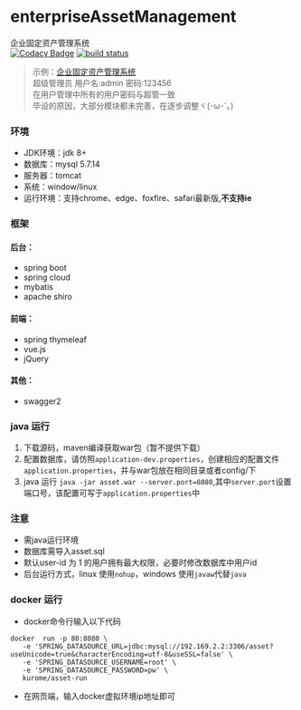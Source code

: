 # enterpriseAssetManagement
企业固定资产管理系统  
[![Codacy Badge](https://api.codacy.com/project/badge/Grade/10b70ef4eea14dad9280115ec3b5d44d)](https://www.codacy.com/app/116749895/enterpriseAssetManagement?utm_source=github.com&utm_medium=referral&utm_content=JiangTJ/enterpriseAssetManagement&utm_campaign=badger)
[![build status](https://gitlab.com/JiangTJ/enterpriseAssetManagement/badges/master/build.svg)](https://gitlab.com/JiangTJ/enterpriseAssetManagement/commits/master)

> 示例：[企业固定资产管理系统](http://www.kurome.xin:8080/)  
超级管理员 用户名:admin 密码:123456  
在用户管理中所有的用户密码与超管一致  
毕设的原因，大部分模块都未完善，在逐步调整ヾ(･ω･`｡)


### 环境
- JDK环境：jdk 8+
- 数据库：mysql 5.7.14
- 服务器：tomcat
- 系统：window/linux
- 运行环境：支持chrome、edge、foxfire、safari最新版,**不支持ie**

### 框架  

#### 后台：
- spring boot
- spring cloud
- mybatis
- apache shiro  

#### 前端：
- spring thymeleaf
- vue.js
- jQuery  

#### 其他：
- swagger2  

### java 运行

1. 下载源码，maven编译获取war包（暂不提供下载）
1. 配置数据库，请仿照`application-dev.properties`，创建相应的配置文件`application.properties`，并与war包放在相同目录或者config/下
1. java 运行 `java -jar asset.war --server.port=8080`,其中`server.port`设置端口号，该配置可写于`application.properties`中

### 注意
- 需java运行环境
- 数据库需导入asset.sql
- 默认user-id 为 1 的用户拥有最大权限，必要时修改数据库中用户id
- 后台运行方式，linux 使用`nohup`，windows 使用`javaw`代替`java`

### docker 运行

- docker命令行输入以下代码
```
docker  run -p 80:8080 \
   -e 'SPRING_DATASOURCE_URL=jdbc:mysql://192.169.2.2:3306/asset?useUnicode=true&characterEncoding=utf-8&useSSL=false' \
   -e 'SPRING_DATASOURCE_USERNAME=root' \
   -e 'SPRING_DATASOURCE_PASSWORD=pw' \
   kurome/asset-run  
```  
- 在网页端，输入docker虚拟环境ip地址即可  



